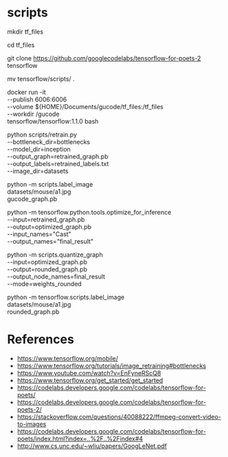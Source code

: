 # scripts
mkdir tf_files

cd tf_files

git clone https://github.com/googlecodelabs/tensorflow-for-poets-2 tensorflow

mv tensorflow/scripts/ .

docker run -it \
  --publish 6006:6006 \
  --volume ${HOME}/Documents/gucode/tf_files:/tf_files \
  --workdir /gucode \
  tensorflow/tensorflow:1.1.0 bash

python scripts/retrain.py \
  --bottleneck_dir=bottlenecks \
  --model_dir=inception \
  --output_graph=retrained_graph.pb \
  --output_labels=retrained_labels.txt \
  --image_dir=datasets

python -m scripts.label_image \
  datasets/mouse/a1.jpg \
  gucode_graph.pb

python -m tensorflow.python.tools.optimize_for_inference \
  --input=retrained_graph.pb \
  --output=optimized_graph.pb \
  --input_names="Cast" \
  --output_names="final_result"

python -m scripts.quantize_graph \
  --input=optimized_graph.pb \
  --output=rounded_graph.pb \
  --output_node_names=final_result \
  --mode=weights_rounded

python -m tensorflow.scripts.label_image \
  datasets/mouse/a1.jpg \
  rounded_graph.pb
  
# References
- https://www.tensorflow.org/mobile/
- https://www.tensorflow.org/tutorials/image_retraining#bottlenecks
- https://www.youtube.com/watch?v=EnFyneRScQ8
- https://www.tensorflow.org/get_started/get_started
- https://codelabs.developers.google.com/codelabs/tensorflow-for-poets/
- https://codelabs.developers.google.com/codelabs/tensorflow-for-poets-2/
- https://stackoverflow.com/questions/40088222/ffmpeg-convert-video-to-images
- https://codelabs.developers.google.com/codelabs/tensorflow-for-poets/index.html?index=..%2F..%2Findex#4
- http://www.cs.unc.edu/~wliu/papers/GoogLeNet.pdf
